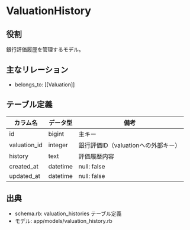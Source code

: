 # ValuationHistory

## 役割
銀行評価履歴を管理するモデル。

## 主なリレーション
- belongs_to: [[Valuation]]

## テーブル定義

| カラム名 | データ型 | 備考 |
|---|---|---|
| id | bigint | 主キー |
| valuation_id | integer | 銀行評価ID（valuationへの外部キー） |
| history | text | 評価履歴内容 |
| created_at | datetime | null: false |
| updated_at | datetime | null: false |

## 出典
- schema.rb: valuation_histories テーブル定義
- モデル: app/models/valuation_history.rb 